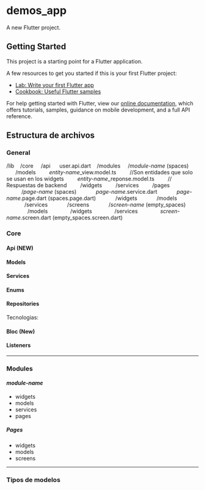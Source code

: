 # demos_app

A new Flutter project.

## Getting Started

This project is a starting point for a Flutter application.

A few resources to get you started if this is your first Flutter project:

- [Lab: Write your first Flutter app](https://flutter.dev/docs/get-started/codelab)
- [Cookbook: Useful Flutter samples](https://flutter.dev/docs/cookbook)

For help getting started with Flutter, view our
[online documentation](https://flutter.dev/docs), which offers tutorials,
samples, guidance on mobile development, and a full API reference.


## Estructura de archivos
### General
/lib
&nbsp;&nbsp; /core
&nbsp;&nbsp;&nbsp; /api
&nbsp;&nbsp;&nbsp;&nbsp; user.api.dart
&nbsp;&nbsp; /modules
&nbsp;&nbsp;&nbsp;&nbsp;/*module-name* (spaces)
&nbsp;&nbsp;&nbsp;&nbsp;&nbsp;&nbsp;/models
&nbsp;&nbsp;&nbsp;&nbsp;&nbsp;&nbsp;&nbsp;&nbsp;*entity-name*_view.model.ts
&nbsp;&nbsp;&nbsp;&nbsp;&nbsp;&nbsp;&nbsp;&nbsp;//Son entidades que solo se usan en los widgets
&nbsp;&nbsp;&nbsp;&nbsp;&nbsp;&nbsp;&nbsp;&nbsp;*entity-name*_reponse.model.ts
&nbsp;&nbsp;&nbsp;&nbsp;&nbsp;&nbsp;&nbsp;&nbsp;// Respuestas de backend
&nbsp;&nbsp;&nbsp;&nbsp;&nbsp;&nbsp;&nbsp;&nbsp;/widgets
&nbsp;&nbsp;&nbsp;&nbsp;&nbsp;&nbsp;&nbsp;&nbsp;/services
&nbsp;&nbsp;&nbsp;&nbsp;&nbsp;&nbsp;&nbsp;&nbsp;/pages
&nbsp;&nbsp;&nbsp;&nbsp;&nbsp;&nbsp;&nbsp;&nbsp;&nbsp;&nbsp;/*page-name* (spaces)
&nbsp;&nbsp;&nbsp;&nbsp;&nbsp;&nbsp;&nbsp;&nbsp;&nbsp;&nbsp;&nbsp;&nbsp;*page-name*.service.dart
&nbsp;&nbsp;&nbsp;&nbsp;&nbsp;&nbsp;&nbsp;&nbsp;&nbsp;&nbsp;&nbsp;&nbsp;*page-name*.page.dart (spaces.page.dart)
&nbsp;&nbsp;&nbsp;&nbsp;&nbsp;&nbsp;&nbsp;&nbsp;&nbsp;&nbsp;&nbsp;&nbsp;/widgets
&nbsp;&nbsp;&nbsp;&nbsp;&nbsp;&nbsp;&nbsp;&nbsp;&nbsp;&nbsp;&nbsp;&nbsp;/models
&nbsp;&nbsp;&nbsp;&nbsp;&nbsp;&nbsp;&nbsp;&nbsp;&nbsp;&nbsp;&nbsp;&nbsp;/services
&nbsp;&nbsp;&nbsp;&nbsp;&nbsp;&nbsp;&nbsp;&nbsp;&nbsp;&nbsp;&nbsp;&nbsp;/screens
&nbsp;&nbsp;&nbsp;&nbsp;&nbsp;&nbsp;&nbsp;&nbsp;&nbsp;&nbsp;&nbsp;&nbsp;/*screen-name* (empty_spaces)
&nbsp;&nbsp;&nbsp;&nbsp;&nbsp;&nbsp;&nbsp;&nbsp;&nbsp;&nbsp;&nbsp;&nbsp;&nbsp;&nbsp;/models
&nbsp;&nbsp;&nbsp;&nbsp;&nbsp;&nbsp;&nbsp;&nbsp;&nbsp;&nbsp;&nbsp;&nbsp;&nbsp;&nbsp;/widgets
&nbsp;&nbsp;&nbsp;&nbsp;&nbsp;&nbsp;&nbsp;&nbsp;&nbsp;&nbsp;&nbsp;&nbsp;&nbsp;&nbsp;/services
&nbsp;&nbsp;&nbsp;&nbsp;&nbsp;&nbsp;&nbsp;&nbsp;&nbsp;&nbsp;&nbsp;&nbsp;&nbsp;&nbsp;*screen-name*.screen.dart (empty_spaces.screen.dart)

### Core

#### Api (NEW)

#### Models

#### Services

#### Enums

#### Repositories
Tecnologias:

#### Bloc (New)

#### Listeners

---

### Modules

#### *module-name*


* widgets
* models
* services
* pages


 ##### Pages

* widgets
* models
* screens




---

### Tipos de modelos